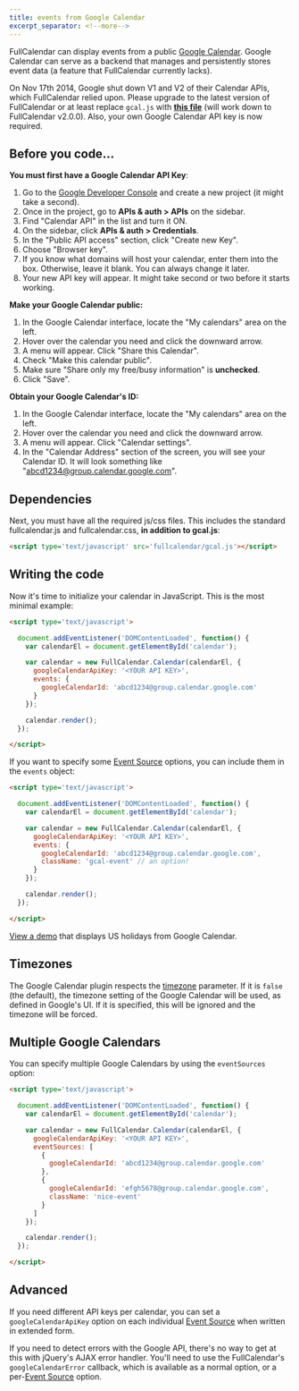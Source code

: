 ```yaml
---
title: events from Google Calendar
excerpt_separator: <!--more-->
---
```


FullCalendar can display events from a public [Google Calendar](http://calendar.google.com/).<!--more--> Google Calendar can serve as a backend that manages and persistently stores event data (a feature that FullCalendar currently lacks).

<div class='warning'>
On Nov 17th 2014, Google shut down V1 and V2 of their Calendar APIs, which FullCalendar relied upon.
Please upgrade to the latest version of FullCalendar or at least replace <code>gcal.js</code> with
<strong><a href='https://github.com/fullcalendar/fullcalendar/blob/v3.7.0/dist/gcal.js'>this file</a></strong>
(will work down to FullCalendar v2.0.0).
Also, your own Google Calendar API key is now required.
</div>

## Before you code...

**You must first have a Google Calendar API Key**:

1. Go to the [Google Developer Console](https://console.developers.google.com/) and create a new project (it might take a second).
2. Once in the project, go to **APIs & auth > APIs** on the sidebar.
3. Find "Calendar API" in the list and turn it ON.
4. On the sidebar, click **APIs & auth > Credentials**.
5. In the "Public API access" section, click "Create new Key".
6. Choose "Browser key".
7. If you know what domains will host your calendar, enter them into the box. Otherwise, leave it blank. You can always change it later.
8. Your new API key will appear. It might take second or two before it starts working.

**Make your Google Calendar public:**

1. In the Google Calendar interface, locate the "My calendars" area on the left.
2. Hover over the calendar you need and click the downward arrow.
3. A menu will appear. Click "Share this Calendar".
4. Check "Make this calendar public".
5. Make sure "Share only my free/busy information" is **unchecked**.
6. Click "Save".

**Obtain your Google Calendar's ID:**

1. In the Google Calendar interface, locate the "My calendars" area on the left.
2. Hover over the calendar you need and click the downward arrow.
3. A menu will appear. Click "Calendar settings".
4. In the "Calendar Address" section of the screen, you will see your Calendar ID. It will look something like "abcd1234@group.calendar.google.com".

## Dependencies

Next, you must have all the required js/css files. This includes the standard fullcalendar.js and fullcalendar.css, **in addition to gcal.js**:

```html
<script type='text/javascript' src='fullcalendar/gcal.js'></script>
```

## Writing the code

Now it's time to initialize your calendar in JavaScript. This is the most minimal example:

```html
<script type='text/javascript'>

  document.addEventListener('DOMContentLoaded', function() {
    var calendarEl = document.getElementById('calendar');

    var calendar = new FullCalendar.Calendar(calendarEl, {
      googleCalendarApiKey: '<YOUR API KEY>',
      events: {
        googleCalendarId: 'abcd1234@group.calendar.google.com'
      }
    });

    calendar.render();
  });

</script>
```

If you want to specify some [Event Source](event-source-object) options, you can include them in the `events` object:

```html
<script type='text/javascript'>

  document.addEventListener('DOMContentLoaded', function() {
    var calendarEl = document.getElementById('calendar');

    var calendar = new FullCalendar.Calendar(calendarEl, {
      googleCalendarApiKey: '<YOUR API KEY>',
      events: {
        googleCalendarId: 'abcd1234@group.calendar.google.com',
        className: 'gcal-event' // an option!
      }
    });

    calendar.render();
  });

</script>
```

[View a demo](google-calendar-demo) that displays US holidays from Google Calendar.


## Timezones

The Google Calendar plugin respects the [timezone](timezone) parameter. If it is `false` (the default), the timezone setting of the Google Calendar will be used, as defined in Google's UI. If it is specified, this will be ignored and the timezone will be forced.

## Multiple Google Calendars

You can specify multiple Google Calendars by using the `eventSources` option:

```html
<script type='text/javascript'>

  document.addEventListener('DOMContentLoaded', function() {
    var calendarEl = document.getElementById('calendar');

    var calendar = new FullCalendar.Calendar(calendarEl, {
      googleCalendarApiKey: '<YOUR API KEY>',
      eventSources: [
        {
          googleCalendarId: 'abcd1234@group.calendar.google.com'
        },
        {
          googleCalendarId: 'efgh5678@group.calendar.google.com',
          className: 'nice-event'
        }
      ]
    });

    calendar.render();
  });

</script>
```

## Advanced

If you need different API keys per calendar, you can set a `googleCalendarApiKey` option on each individual [Event Source](event-source-object) when written in extended form.

If you need to detect errors with the Google API, there's no way to get at this with jQuery's AJAX error handler. You'll need to use the FullCalendar's `googleCalendarError` callback, which is available as a normal option, or a per-[Event Source](event-source-object) option.
